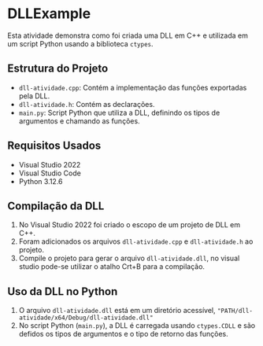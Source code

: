 # DLLExample

Esta atividade demonstra como foi criada uma DLL em C++ e utilizada em um script Python usando a biblioteca `ctypes`.

## Estrutura do Projeto

- `dll-atividade.cpp`: Contém a implementação das funções exportadas pela DLL.
- `dll-atividade.h`: Contém as declarações.
- `main.py`: Script Python que utiliza a DLL, definindo os tipos de argumentos e chamando as funções.

## Requisitos Usados

- Visual Studio 2022
- Visual Studio Code 
- Python 3.12.6

## Compilação da DLL

1. No Visual Studio 2022 foi criado o escopo de um projeto de DLL em C++.
2. Foram adicionados os arquivos `dll-atividade.cpp` e `dll-atividade.h` ao projeto.
4. Compile o projeto para gerar o arquivo `dll-atividade.dll`, no visual studio pode-se utilizar o atalho Crt+B para a compilação.

## Uso da DLL no Python

1. O arquivo `dll-atividade.dll` está em um diretório acessível, `"PATH/dll-atividade/x64/Debug/dll-atividade.dll"`
2. No script Python (`main.py`), a DLL é carregada usando `ctypes.CDLL` e são defidos os tipos de argumentos e o tipo de retorno das funções.

